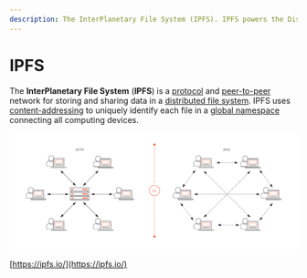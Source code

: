 ```yaml
---
description: The InterPlanetary File System (IPFS). IPFS powers the Distributed Web.
---
```


# IPFS

The **InterPlanetary File System** \(**IPFS**\) is a [protocol](https://en.wikipedia.org/wiki/Communications_protocol) and [peer-to-peer](https://en.wikipedia.org/wiki/Peer-to-peer) network for storing and sharing data in a [distributed file system](https://en.wikipedia.org/wiki/Distributed_file_system). IPFS uses [content-addressing](https://en.wikipedia.org/wiki/Content-addressable_storage) to uniquely identify each file in a [global namespace](https://en.wikipedia.org/wiki/Global_Namespace) connecting all computing devices.

![HTTP VS IPFS](../.gitbook/assets/ipfs.png)

[https://ipfs.io/](https://ipfs.io/)

